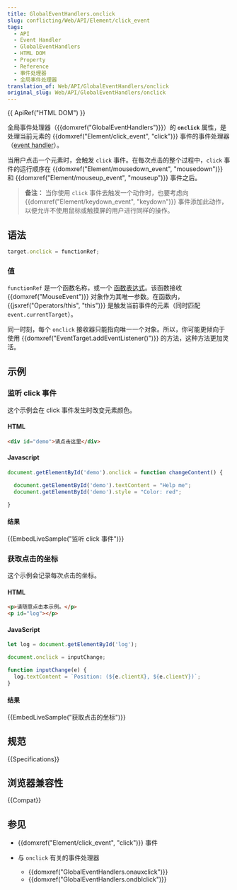 ```yaml
---
title: GlobalEventHandlers.onclick
slug: conflicting/Web/API/Element/click_event
tags:
  - API
  - Event Handler
  - GlobalEventHandlers
  - HTML DOM
  - Property
  - Reference
  - 事件处理器
  - 全局事件处理器
translation_of: Web/API/GlobalEventHandlers/onclick
original_slug: Web/API/GlobalEventHandlers/onclick
---
```

{{ ApiRef("HTML DOM") }}

全局事件处理器（{{domxref("GlobalEventHandlers")}}）的 **`onclick`** 属性，是处理当前元素的 {{domxref("Element/click_event", "click")}} 事件的事件处理器（[event handler](/en-US/docs/Web/Events/Event_handlers)）。

当用户点击一个元素时，会触发 `click` 事件。在每次点击的整个过程中，`click` 事件的运行顺序在 {{domxref("Element/mousedown_event", "mousedown")}} 和 {{domxref("Element/mouseup_event", "mouseup")}} 事件之后。

> **备注：** 当你使用 `click` 事件去触发一个动作时，也要考虑向 {{domxref("Element/keydown_event", "keydown")}} 事件添加此动作，以便允许不使用鼠标或触摸屏的用户进行同样的操作。

## 语法

```js
target.onclick = functionRef;
```

### 值

`functionRef` 是一个函数名称，或一个 [函数表达式](/zh-CN/docs/Web/JavaScript/Reference/Operators/function)。该函数接收 {{domxref("MouseEvent")}} 对象作为其唯一参数。在函数内，{{jsxref("Operators/this", "this")}} 是触发当前事件的元素（同时匹配 `event.currentTarget`）。

同一时刻，每个 `onclick` 接收器只能指向唯一一个对象。所以，你可能更倾向于使用 {{domxref("EventTarget.addEventListener()")}} 的方法，这种方法更加灵活。

## 示例

### 监听 click 事件

这个示例会在 click 事件发生时改变元素颜色。

#### HTML

```html
<div id="demo">请点击这里</div>
```

#### Javascript

```js
document.getElementById('demo').onclick = function changeContent() {

  document.getElementById('demo').textContent = "Help me";
  document.getElementById('demo').style = "Color: red";

}
```

#### 结果

{{EmbedLiveSample("监听 click 事件")}}

### 获取点击的坐标

这个示例会记录每次点击的坐标。

#### HTML

```html
<p>请随意点击本示例。</p>
<p id="log"></p>
```

#### JavaScript

```js
let log = document.getElementById('log');

document.onclick = inputChange;

function inputChange(e) {
  log.textContent = `Position: (${e.clientX}, ${e.clientY})`;
}
```

#### 结果

{{EmbedLiveSample("获取点击的坐标")}}

## 规范

{{Specifications}}

## 浏览器兼容性

{{Compat}}

## 参见

- {{domxref("Element/click_event", "click")}} 事件
- 与 `onclick` 有关的事件处理器

  - {{domxref("GlobalEventHandlers.onauxclick")}}
  - {{domxref("GlobalEventHandlers.ondblclick")}}
